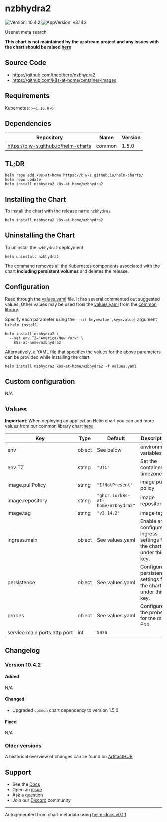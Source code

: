 # nzbhydra2

![Version: 10.4.2](https://img.shields.io/badge/Version-10.4.2-informational?style=flat-square) ![AppVersion: v3.14.2](https://img.shields.io/badge/AppVersion-v3.14.2-informational?style=flat-square)

Usenet meta search

**This chart is not maintained by the upstream project and any issues with the chart should be raised [here](https://github.com/k8s-at-home/charts/issues/new/choose)**

## Source Code

* <https://github.com/theotherp/nzbhydra2>
* <https://github.com/k8s-at-home/container-images>

## Requirements

Kubernetes: `>=1.16.0-0`

## Dependencies

| Repository | Name | Version |
|------------|------|---------|
| https://bjw-s.github.io/helm-charts | common | 1.5.0 |

## TL;DR

```console
helm repo add k8s-at-home https://bjw-s.github.io/helm-charts/
helm repo update
helm install nzbhydra2 k8s-at-home/nzbhydra2
```

## Installing the Chart

To install the chart with the release name `nzbhydra2`

```console
helm install nzbhydra2 k8s-at-home/nzbhydra2
```

## Uninstalling the Chart

To uninstall the `nzbhydra2` deployment

```console
helm uninstall nzbhydra2
```

The command removes all the Kubernetes components associated with the chart **including persistent volumes** and deletes the release.

## Configuration

Read through the [values.yaml](./values.yaml) file. It has several commented out suggested values.
Other values may be used from the [values.yaml](https://github.com/k8s-at-home/library-charts/tree/main/charts/stable/common/values.yaml) from the [common library](https://github.com/k8s-at-home/library-charts/tree/main/charts/stable/common).

Specify each parameter using the `--set key=value[,key=value]` argument to `helm install`.

```console
helm install nzbhydra2 \
  --set env.TZ="America/New York" \
    k8s-at-home/nzbhydra2
```

Alternatively, a YAML file that specifies the values for the above parameters can be provided while installing the chart.

```console
helm install nzbhydra2 k8s-at-home/nzbhydra2 -f values.yaml
```

## Custom configuration

N/A

## Values

**Important**: When deploying an application Helm chart you can add more values from our common library chart [here](https://github.com/k8s-at-home/library-charts/tree/main/charts/stable/common)

| Key | Type | Default | Description |
|-----|------|---------|-------------|
| env | object | See below | environment variables. |
| env.TZ | string | `"UTC"` | Set the container timezone |
| image.pullPolicy | string | `"IfNotPresent"` | image pull policy |
| image.repository | string | `"ghcr.io/k8s-at-home/nzbhydra2"` | image repository |
| image.tag | string | `"v3.14.2"` | image tag |
| ingress.main | object | See values.yaml | Enable and configure ingress settings for the chart under this key. |
| persistence | object | See values.yaml | Configure persistence settings for the chart under this key. |
| probes | object | See values.yaml | Configures the probes for the main Pod. |
| service.main.ports.http.port | int | `5076` |  |

## Changelog

### Version 10.4.2

#### Added

N/A

#### Changed

* Upgraded `common` chart dependency to version 1.5.0

#### Fixed

N/A

### Older versions

A historical overview of changes can be found on [ArtifactHUB](https://artifacthub.io/packages/helm/k8s-at-home/nzbhydra2?modal=changelog)

## Support

- See the [Docs](https://docs.k8s-at-home.com/our-helm-charts/getting-started/)
- Open an [issue](https://github.com/k8s-at-home/charts/issues/new/choose)
- Ask a [question](https://github.com/k8s-at-home/organization/discussions)
- Join our [Discord](https://discord.gg/sTMX7Vh) community

----------------------------------------------
Autogenerated from chart metadata using [helm-docs v0.1.1](https://github.com/k8s-at-home/helm-docs/releases/v0.1.1)
